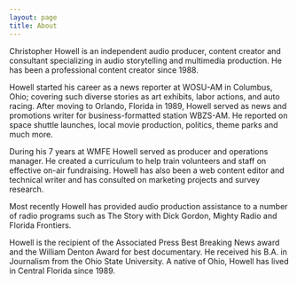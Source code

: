 ```yaml
---
layout: page
title: About
---
```

Christopher Howell is an independent audio producer, content creator and consultant specializing in audio storytelling and multimedia production. He has been a professional content creator since 1988.

Howell started his career as a news reporter at WOSU-AM in Columbus, Ohio; covering such diverse stories as art exhibits, labor actions, and auto racing. After moving to Orlando, Florida in 1989, Howell served as news and promotions writer for business-formatted station WBZS-AM. He reported on space shuttle launches, local movie production, politics, theme parks and much more.

During his 7 years at WMFE Howell served as producer and operations manager. He created a curriculum to help train volunteers and staff on effective on-air fundraising. Howell has also been a web content editor and technical writer and has consulted on marketing projects and survey research.

Most recently Howell has provided audio production assistance to a number of radio programs such as The Story with Dick Gordon, Mighty Radio and Florida Frontiers.

Howell is the recipient of the Associated Press Best Breaking News award and the William Denton Award for best documentary. He received his B.A. in Journalism from the Ohio State University. A native of Ohio, Howell has lived in Central Florida since 1989.
